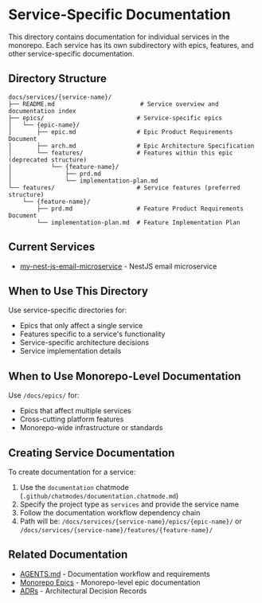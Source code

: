 # Service-Specific Documentation

This directory contains documentation for individual services in the monorepo. Each service has its own subdirectory with epics, features, and other service-specific documentation.

## Directory Structure

```
docs/services/{service-name}/
├── README.md                        # Service overview and documentation index
├── epics/                          # Service-specific epics
│   └── {epic-name}/
│       ├── epic.md                 # Epic Product Requirements Document
│       ├── arch.md                 # Epic Architecture Specification
│       └── features/               # Features within this epic (deprecated structure)
│           └── {feature-name}/
│               ├── prd.md
│               └── implementation-plan.md
└── features/                       # Service features (preferred structure)
    └── {feature-name}/
        ├── prd.md                  # Feature Product Requirements Document
        └── implementation-plan.md  # Feature Implementation Plan
```

## Current Services

- [my-nest-js-email-microservice](./my-nest-js-email-microservice/) - NestJS email microservice

## When to Use This Directory

Use service-specific directories for:
- Epics that only affect a single service
- Features specific to a service's functionality
- Service-specific architecture decisions
- Service implementation details

## When to Use Monorepo-Level Documentation

Use `/docs/epics/` for:
- Epics that affect multiple services
- Cross-cutting platform features
- Monorepo-wide infrastructure or standards

## Creating Service Documentation

To create documentation for a service:

1. Use the `documentation` chatmode (`.github/chatmodes/documentation.chatmode.md`)
2. Specify the project type as `services` and provide the service name
3. Follow the documentation workflow dependency chain
4. Path will be: `/docs/services/{service-name}/epics/{epic-name}/` or `/docs/services/{service-name}/features/{feature-name}/`

## Related Documentation

- [AGENTS.md](../../AGENTS.md) - Documentation workflow and requirements
- [Monorepo Epics](../epics/) - Monorepo-level epic documentation
- [ADRs](../architecture/decisions/) - Architectural Decision Records
